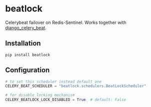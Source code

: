 # beatlock

Celerybeat failover on Redis-Sentinel. Works together with [django_celery_beat](https://github.com/celery/django-celery-beat).


## Installation

```pip install beatlock```


## Configuration

```python
# to set this scheduler instead default one
CELERY_BEAT_SCHEDULER = "beatlock.schedulers.BeatLockScheduler"

# for disable locking mechanism
CELERY_BEATLOCK_LOCK_DISABLED = True  # default: False
```
